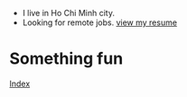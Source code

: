 - I live in Ho Chi Minh city.
- Looking for remote jobs. [view my resume](https://0xlkda.github.io/resume/lekhacduyanh_resume.pdf)

# Something fun
[Index](https://gist.github.com/0xlkda) 
